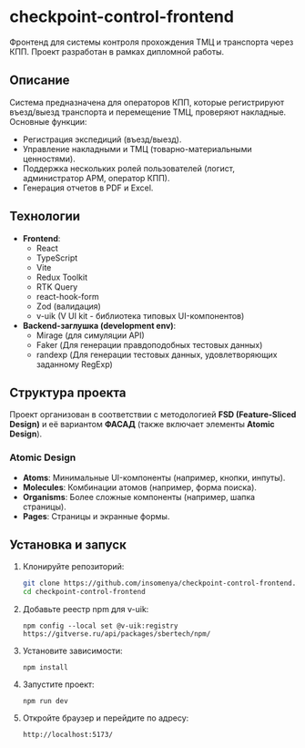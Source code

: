 # checkpoint-control-frontend

Фронтенд для системы контроля прохождения ТМЦ и транспорта через КПП. Проект разработан в рамках дипломной работы.

## Описание

Система предназначена для операторов КПП, которые регистрируют въезд/выезд транспорта и перемещение ТМЦ, проверяют накладные. Основные функции:

- Регистрация экспедиций (въезд/выезд).
- Управление накладными и ТМЦ (товарно-материальными ценностями).
- Поддержка нескольких ролей пользователей (логист, администратор АРМ, оператор КПП).
- Генерация отчетов в PDF и Excel.

## Технологии

- **Frontend**: 
  - React
  - TypeScript
  - Vite
  - Redux Toolkit
  - RTK Query
  - react-hook-form
  - Zod (валидация)
  - v-uik (V UI kit - библиотека типовых UI-компонентов)
- **Backend-заглушка (development env)**: 
  - Mirage (для симуляции API)
  - Faker (Для генерации правдоподобных тестовых данных)
  - randexp (Для генерации тестовых данных, удовлетворяющих заданному RegExp)
 
## Структура проекта

Проект организован в соответствии с методологией **FSD (Feature-Sliced Design)** и её вариантом **ФАСАД** (также включает элементы **Atomic Design**).

### **Atomic Design**
- **Atoms**: Минимальные UI-компоненты (например, кнопки, инпуты).
- **Molecules**: Комбинации атомов (например, форма поиска).
- **Organisms**: Более сложные компоненты (например, шапка страницы).
- **Pages**: Страницы и экранные формы.

## Установка и запуск

1. Клонируйте репозиторий:
   ```bash
   git clone https://github.com/insomenya/checkpoint-control-frontend.git
   cd checkpoint-control-frontend
2. Добавьте реестр npm для v-uik:
   ```node
   npm config --local set @v-uik:registry https://gitverse.ru/api/packages/sbertech/npm/
3. Установите зависимости:
   ```node
   npm install
4. Запустите проект:
   ```node
   npm run dev
5. Откройте браузер и перейдите по адресу:
   ```
   http://localhost:5173/
